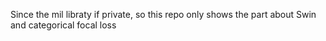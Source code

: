 Since the mil libraty if private, so this repo only shows the part about Swin and categorical focal loss
